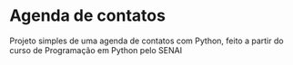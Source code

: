 # Agenda de contatos
Projeto simples de uma agenda de contatos com Python, feito a partir do curso de Programação em Python pelo SENAI

